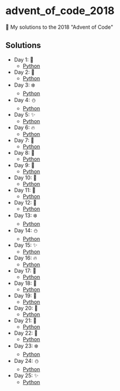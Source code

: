# advent_of_code_2018
🎅 My solutions to the 2018 "Advent of Code"

## Solutions

* Day 1:  :santa:
    * [Python](Day1-9/1.py)
* Day 2:  :star2:
    * [Python](Day1-9/2.py)
* Day 3:  :snowflake:
    * [Python](Day1-9/3.py)
* Day 4:  :snowman:
    * [Python](Day1-9/4.py)
* Day 5:  :sparkles:
    * [Python](Day1-9/5.py)
* Day 6:  :fire:
    * [Python](Day1-9/6.py)
* Day 7:  :christmas_tree:
    * [Python](Day1-9/7.py)
* Day 8:  :gift:
    * [Python](Day1-9/8.py)
* Day 9:  :bell:
    * [Python](Day1-9/9.py)
* Day 10:  :tada:
    * [Python](Day10-19/10.py)
* Day 11:  :santa:
    * [Python](Day10-19/11.py)
* Day 12:  :star2:
    * [Python](Day10-19/12.py)
* Day 13:  :snowflake:
    * [Python](Day10-19/13.py)
* Day 14:  :snowman:
    * [Python](Day10-19/14.py)
* Day 15:  :sparkles:
    * [Python](Day10-19/15.py)
* Day 16:  :fire:
    * [Python](Day10-19/16.py)
* Day 17:  :christmas_tree:
    * [Python](Day10-19/17.py)
* Day 18:  :gift:
    * [Python](Day10-19/18.py)
* Day 19:  :bell:
    * [Python](Day10-19/19.py)
* Day 20:  :tada:
    * [Python](Day20-25/20.py)
* Day 21:  :santa:
    * [Python](Day20-25/21.py)
* Day 22:  :star2:
    * [Python](Day20-25/22.py)
* Day 23:  :snowflake:
    * [Python](Day20-25/23.py)
* Day 24:  :snowman:
    * [Python](Day20-25/24.py)
* Day 25:  :sparkles:
    * [Python](Day20-25/25.py)
